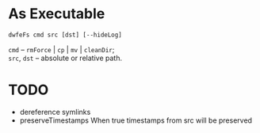 # As Executable

```shell
dwfeFs cmd src [dst] [--hideLog]
```
`cmd` – `rmForce` | `cp` | `mv` | `cleanDir`;  
`src`, `dst` – absolute or relative path.


# TODO
- dereference symlinks
- preserveTimestamps When true timestamps from src will be preserved
